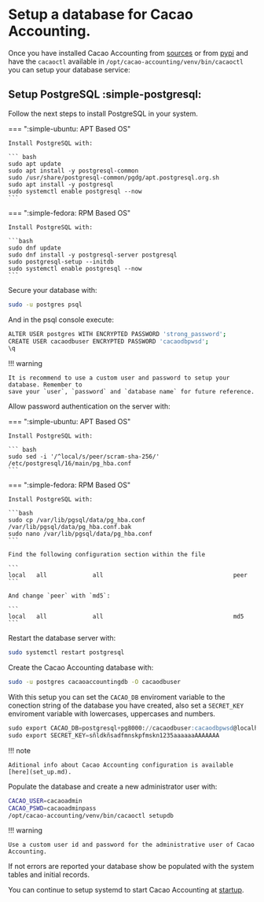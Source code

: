 # Setup a database for Cacao Accounting.

Once you have installed Cacao Accounting from [sources](py_sources.md) or from [pypi](py_pypi.md)
and have the `cacaoctl` available in `/opt/cacao-accounting/venv/bin/cacaoctl` you can setup your
database service:

## Setup PostgreSQL :simple-postgresql:

Follow the next steps to install PostgreSQL in your system.

=== ":simple-ubuntu: APT Based OS"

    Install PostgreSQL with:

    ``` bash
    sudo apt update
    sudo apt install -y postgresql-common
    sudo /usr/share/postgresql-common/pgdg/apt.postgresql.org.sh
    sudo apt install -y postgresql
    sudo systemctl enable postgresql --now
    ```

=== ":simple-fedora: RPM Based OS"

    Install PostgreSQL with:

    ```bash
    sudo dnf update
    sudo dnf install -y postgresql-server postgresql
    sudo postgresql-setup --initdb
    sudo systemctl enable postgresql --now
    ```

Secure your database with:

``` bash
sudo -u postgres psql
``` 

And in the psql console execute:

``` bash
ALTER USER postgres WITH ENCRYPTED PASSWORD 'strong_password';
CREATE USER cacaodbuser ENCRYPTED PASSWORD 'cacaodbpwsd';
\q
``` 

!!! warning

    It is recommend to use a custom user and password to setup your database. Remember to
    save your `user`, `password` and `database name` for future reference.

Allow password authentication on the server with:

=== ":simple-ubuntu: APT Based OS"

    Install PostgreSQL with:

    ``` bash
    sudo sed -i '/^local/s/peer/scram-sha-256/' /etc/postgresql/16/main/pg_hba.conf
    ```

=== ":simple-fedora: RPM Based OS"

    Install PostgreSQL with:

    ```bash
    sudo cp /var/lib/pgsql/data/pg_hba.conf /var/lib/pgsql/data/pg_hba.conf.bak
    sudo nano /var/lib/pgsql/data/pg_hba.conf
    ```

    Find the following configuration section within the file

    ```
    local   all             all                                     peer
    ```

    And change `peer` with `md5`:

    ```
    local   all             all                                     md5
    ```

Restart the database server with:

``` bash
sudo systemctl restart postgresql
``` 

Create the Cacao Accounting database with:

``` bash
sudo -u postgres cacaoaccountingdb -O cacaodbuser
```

With this setup you can set the `CACAO_DB` enviroment variable to the conection string of the
database you have created, also set a `SECRET_KEY` enviroment variable with lowercases, uppercases
and numbers.

```sql
sudo export CACAO_DB=postgresql+pg8000://cacaodbuser:cacaodbpwsd@localhost/cacaoaccountingdb
sudo export SECRET_KEY=sñldkñsadfmnskpfmskn1235aaaaaaAAAAAAA
```

!!! note

    Aditional info about Cacao Accounting configuration is available [here](set_up.md).

Populate the database and create a new administrator user with:

```bash
CACAO_USER=cacaoadmin
CACAO_PSWD=cacaoadminpass
/opt/cacao-accounting/venv/bin/cacaoctl setupdb
```

!!! warning

    Use a custom user id and password for the administrative user of Cacao Accounting.

If not errors are reported your database show be populated with the system tables and initial records.

You can continue to setup systemd to start Cacao Accounting at [startup](py_systemd.md).